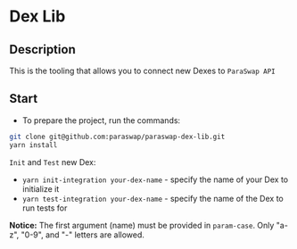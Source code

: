 # Dex Lib

## Description

This is the tooling that allows you to connect new Dexes to `ParaSwap API`

## Start

- To prepare the project, run the commands:

```bash
git clone git@github.com:paraswap/paraswap-dex-lib.git
yarn install
```

`Init` and `Test` new Dex:

- `yarn init-integration your-dex-name` - specify the name of your Dex to initialize it
- `yarn test-integration your-dex-name` - specify the name of the Dex to run tests for

**Notice:** The first argument (name) must be provided in `param-case`. Only "a-z", "0-9", and "-" letters are allowed.
